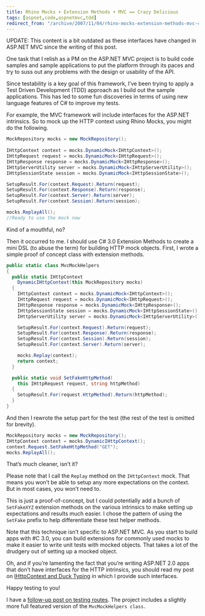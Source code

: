 ```yaml
---
title: Rhino Mocks + Extension Methods + MVC == Crazy Delicious
tags: [aspnet,code,aspnetmvc,tdd]
redirect_from: "/archive/2007/11/04/rhino-mocks-extension-methods-mvc-crazy-delicious.aspx/"
---
```


UPDATE: This content is a bit outdated as these interfaces have changed
in ASP.NET MVC since the writing of this post.

One task that I relish as a PM on the ASP.NET MVC project is to build
code samples and sample applications to put the platform through its
paces and try to suss out any problems with the design or usability of
the API.

Since testability is a key goal of this framework, I’ve been trying to
apply a Test Driven Development (TDD) approach as I build out the sample
applications. This has led to some fun discoveries in terms of using new
language features of C# to improve my tests.

For example, the MVC framework will include interfaces for the ASP.NET
intrinsics. So to mock up the HTTP context using Rhino Mocks, you might
do the following.

```csharp
MockRepository mocks = new MockRepository();
      
IHttpContext context = mocks.DynamicMock<IHttpContext>();
IHttpRequest request = mocks.DynamicMock<IHttpRequest>();
IHttpResponse response = mocks.DynamicMock<IHttpResponse>();
IHttpServerUtility server = mocks.DynamicMock<IHttpServerUtility>();
IHttpSessionState session = mocks.DynamicMock<IHttpSessionState>();

SetupResult.For(context.Request).Return(request);
SetupResult.For(context.Response).Return(response);
SetupResult.For(context.Server).Return(server);
SetupResult.For(context.Session).Return(session);

mocks.ReplayAll();
//Ready to use the mock now
```

Kind of a mouthful, no?

Then it occurred to me. I should use C# 3.0 Extension Methods to create
a mini DSL (to abuse the term) for building HTTP mock objects. First, I
wrote a simple proof of concept class with extension methods.

```csharp
public static class MvcMockHelpers
{
  public static IHttpContext 
    DynamicIHttpContext(this MockRepository mocks)
  {
    IHttpContext context = mocks.DynamicMock<IHttpContext>();
    IHttpRequest request = mocks.DynamicMock<IHttpRequest>();
    IHttpResponse response = mocks.DynamicMock<IHttpResponse>();
    IHttpSessionState session = mocks.DynamicMock<IHttpSessionState>();
    IHttpServerUtility server = mocks.DynamicMock<IHttpServerUtility>();

    SetupResult.For(context.Request).Return(request);
    SetupResult.For(context.Response).Return(response);
    SetupResult.For(context.Session).Return(session);
    SetupResult.For(context.Server).Return(server);

    mocks.Replay(context);
    return context;
  }

  public static void SetFakeHttpMethod(
    this IHttpRequest request, string httpMethod)
  { 
    SetupResult.For(request.HttpMethod).Return(httpMethod);
  }
}
```

And then I rewrote the setup part for the test (the rest of the test is
omitted for brevity).

```csharp
MockRepository mocks = new MockRepository();
IHttpContext context = mocks.DynamicIHttpContext();
context.Request.SetFakeHttpMethod("GET");
mocks.ReplayAll();
```

That’s much cleaner, isn’t it?

Please note that I call the `Replay` method on the `IHttpContext` mock.
That means you won’t be able to setup any more expectations on the
context. But in most cases, you won’t need to.

This is just a proof-of-concept, but I could potentially add a bunch of
`SetFakeXYZ` extension methods on the various intrinsics to make setting
up expectations and results much easier. I chose the pattern of using
the `SetFake` prefix to help differentiate these test helper methods.

Note that this technique isn’t specific to ASP.NET MVC. As you start to
build apps with \#C 3.0, you can build extensions for commonly used
mocks to make it easier to write unit tests with mocked objects. That
takes a lot of the drudgery out of setting up a mocked object.

Oh, and if you’re lamenting the fact that you’re writing ASP.NET 2.0
apps that don’t have interfaces for the HTTP intrinsics, you should read
my post on [IHttpContext and Duck
Typing](https://haacked.com/archive/2007/09/09/ihttpcontext-and-other-interfaces-for-your-duck-typing-benefit.aspx "IHttpContext and other interfaces for your Duck Typing Benefit")
in which I provide such interfaces.

Happy testing to you!

I have a [follow-up post on testing
routes](https://haacked.com/archive/2007/12/17/testing-routes-in-asp.net-mvc.aspx "unit testing routes").
The project includes a slightly more full featured version of the
`MvcMockHelpers class. `

